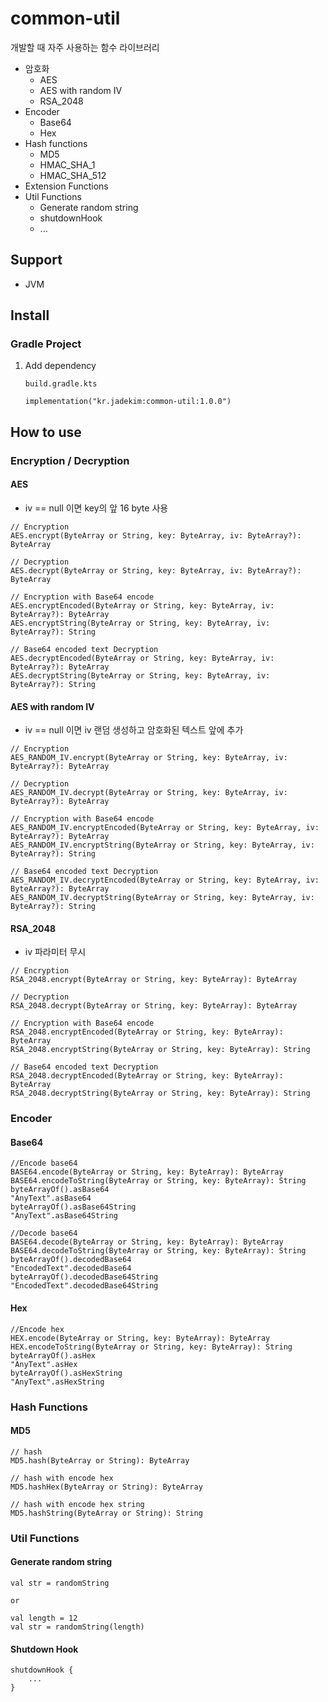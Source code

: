 # common-util
개발할 때 자주 사용하는 함수 라이브러리
* 암호화
    * AES
    * AES with random IV
    * RSA_2048
* Encoder
    * Base64
    * Hex
* Hash functions
    * MD5
    * HMAC_SHA_1
    * HMAC_SHA_512
* Extension Functions
* Util Functions
    * Generate random string
    * shutdownHook
    * ...

## Support
* JVM

## Install
### Gradle Project
1. Add dependency
    ```
    build.gradle.kts
   
    implementation("kr.jadekim:common-util:1.0.0")
    ```

## How to use
### Encryption / Decryption
#### AES
* iv == null 이면 key의 앞 16 byte 사용
```
// Encryption
AES.encrypt(ByteArray or String, key: ByteArray, iv: ByteArray?): ByteArray

// Decryption
AES.decrypt(ByteArray or String, key: ByteArray, iv: ByteArray?): ByteArray

// Encryption with Base64 encode
AES.encryptEncoded(ByteArray or String, key: ByteArray, iv: ByteArray?): ByteArray
AES.encryptString(ByteArray or String, key: ByteArray, iv: ByteArray?): String

// Base64 encoded text Decryption
AES.decryptEncoded(ByteArray or String, key: ByteArray, iv: ByteArray?): ByteArray
AES.decryptString(ByteArray or String, key: ByteArray, iv: ByteArray?): String
```
#### AES with random IV
* iv == null 이면 iv 랜덤 생성하고 암호화된 텍스트 앞에 추가
```
// Encryption
AES_RANDOM_IV.encrypt(ByteArray or String, key: ByteArray, iv: ByteArray?): ByteArray

// Decryption
AES_RANDOM_IV.decrypt(ByteArray or String, key: ByteArray, iv: ByteArray?): ByteArray

// Encryption with Base64 encode
AES_RANDOM_IV.encryptEncoded(ByteArray or String, key: ByteArray, iv: ByteArray?): ByteArray
AES_RANDOM_IV.encryptString(ByteArray or String, key: ByteArray, iv: ByteArray?): String

// Base64 encoded text Decryption
AES_RANDOM_IV.decryptEncoded(ByteArray or String, key: ByteArray, iv: ByteArray?): ByteArray
AES_RANDOM_IV.decryptString(ByteArray or String, key: ByteArray, iv: ByteArray?): String
```
#### RSA_2048
* iv 파라미터 무시
```
// Encryption
RSA_2048.encrypt(ByteArray or String, key: ByteArray): ByteArray

// Decryption
RSA_2048.decrypt(ByteArray or String, key: ByteArray): ByteArray

// Encryption with Base64 encode
RSA_2048.encryptEncoded(ByteArray or String, key: ByteArray): ByteArray
RSA_2048.encryptString(ByteArray or String, key: ByteArray): String

// Base64 encoded text Decryption
RSA_2048.decryptEncoded(ByteArray or String, key: ByteArray): ByteArray
RSA_2048.decryptString(ByteArray or String, key: ByteArray): String
```
### Encoder
#### Base64
```
//Encode base64
BASE64.encode(ByteArray or String, key: ByteArray): ByteArray
BASE64.encodeToString(ByteArray or String, key: ByteArray): String
byteArrayOf().asBase64
"AnyText".asBase64
byteArrayOf().asBase64String
"AnyText".asBase64String

//Decode base64
BASE64.decode(ByteArray or String, key: ByteArray): ByteArray
BASE64.decodeToString(ByteArray or String, key: ByteArray): String
byteArrayOf().decodedBase64
"EncodedText".decodedBase64
byteArrayOf().decodedBase64String
"EncodedText".decodedBase64String
```
#### Hex
```
//Encode hex
HEX.encode(ByteArray or String, key: ByteArray): ByteArray
HEX.encodeToString(ByteArray or String, key: ByteArray): String
byteArrayOf().asHex
"AnyText".asHex
byteArrayOf().asHexString
"AnyText".asHexString
```
### Hash Functions
#### MD5
```
// hash
MD5.hash(ByteArray or String): ByteArray

// hash with encode hex
MD5.hashHex(ByteArray or String): ByteArray

// hash with encode hex string
MD5.hashString(ByteArray or String): String
```
### Util Functions
#### Generate random string
```
val str = randomString

or

val length = 12
val str = randomString(length)
```
#### Shutdown Hook
```
shutdownHook {
    ...
}
```